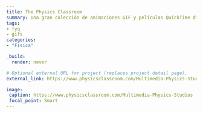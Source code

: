 ```yaml
---
title: The Physics Classroom
summary: Una gran colección de animaciones GIF y películas QuickTime diseñadas para demostrar los principios de la física de una manera visual.
tags:
- fyq
- gifs
categories: 
- "Física"

_build:
  render: never

# Optional external URL for project (replaces project detail page).
external_link: https://www.physicsclassroom.com/Multimedia-Physics-Studios

image:
 caption: https://www.physicsclassroom.com/Multimedia-Physics-Studios
 focal_point: Smart
---
```

